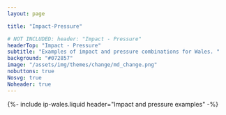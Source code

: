 ```yaml
---
layout: page

title: "Impact-Pressure"

# NOT INCLUDED: header: "Impact - Pressure"
headerTop: "Impact - Pressure"
subtitle: "Examples of impact and pressure combinations for Wales. " 
background: "#072857"
image: "/assets/img/themes/change/md_change.png"
nobuttons: true
Nosvg: true
Noheader: true
---
```


{%-
include ip-wales.liquid
header="Impact and pressure examples"
-%}

